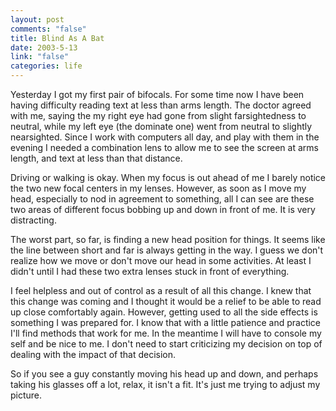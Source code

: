 ```yaml
--- 
layout: post
comments: "false"
title: Blind As A Bat
date: 2003-5-13
link: "false"
categories: life
---
```

Yesterday I got my first pair of bifocals. For some time now I have been having difficulty reading text at less than arms length. The doctor agreed with me, saying the my right eye had gone from slight farsightedness to neutral, while my left eye (the dominate one) went from neutral to slightly nearsighted. Since I work with computers all day, and play with them in the evening I needed a combination lens to allow me to see the screen at arms length, and text at less than that distance.

Driving or walking is okay. When my focus is out ahead of me I barely notice the two new focal centers in my lenses. However, as soon as I move my head, especially to nod in agreement to something, all I can see are these two areas of different focus bobbing up and down in front of me. It is very distracting.

The worst part, so far, is finding a new head position for things. It seems like the line between short and far is always getting in the way. I guess we don't realize how we move or don't move our head in some activities. At least I didn't until I had these two extra lenses stuck in front of everything.

I feel helpless and out of control as a result of all this change. I knew that this change was coming and I thought it would be a relief to be able to read up close comfortably again. However, getting used to all the side effects is something I was prepared for. I know that with a little patience and practice I'll find methods that work for me. In the meantime I will have to console my self and be nice to me. I don't need to start criticizing my decision on top of dealing with the impact of that decision.

So if you see a guy constantly moving his head up and down, and perhaps taking his glasses off a lot, relax, it isn't a fit. It's just me trying to adjust my picture.
